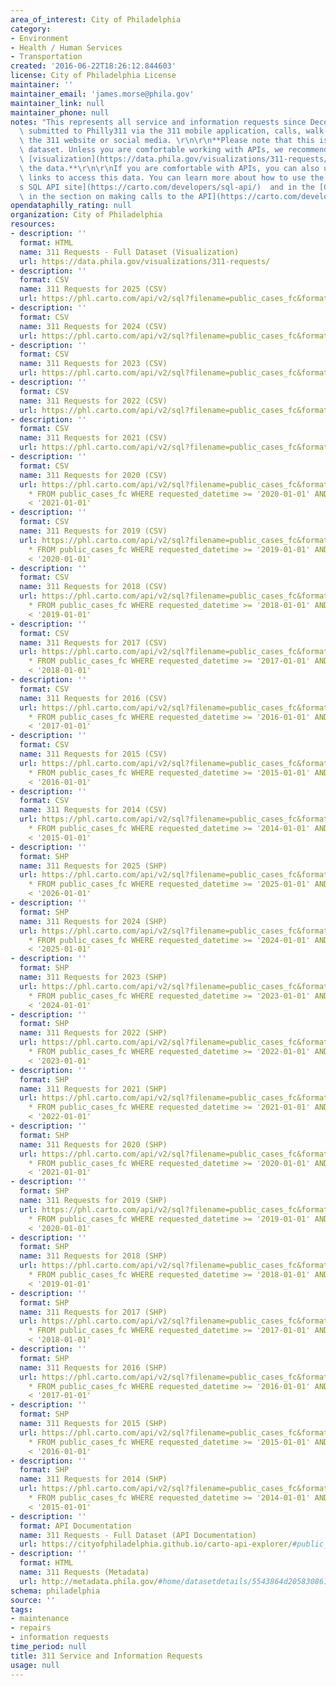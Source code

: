 ```yaml
---
area_of_interest: City of Philadelphia
category:
- Environment
- Health / Human Services
- Transportation
created: '2016-06-22T18:26:12.844603'
license: City of Philadelphia License
maintainer: ''
maintainer_email: 'james.morse@phila.gov'
maintainer_link: null
maintainer_phone: null
notes: "This represents all service and information requests since December 8th, 2014\
  \ submitted to Philly311 via the 311 mobile application, calls, walk-ins, emails,\
  \ the 311 website or social media. \r\n\r\n**Please note that this is a very large\
  \ dataset. Unless you are comfortable working with APIs, we recommend using the\
  \ [visualization](https://data.phila.gov/visualizations/311-requests/) to explore\
  \ the data.**\r\n\r\nIf you are comfortable with APIs, you can also use the API\
  \ links to access this data. You can learn more about how to use the API at [Carto\u2019\
  s SQL API site](https://carto.com/developers/sql-api/)  and in the [CARTO guide\
  \ in the section on making calls to the API](https://carto.com/developers/sql-api/guides/making-calls/).**"
opendataphilly_rating: null
organization: City of Philadelphia
resources:
- description: ''
  format: HTML
  name: 311 Requests - Full Dataset (Visualization)
  url: https://data.phila.gov/visualizations/311-requests/
- description: ''
  format: CSV
  name: 311 Requests for 2025 (CSV)
  url: https://phl.carto.com/api/v2/sql?filename=public_cases_fc&format=csv&skipfields=cartodb_id,the_geom,the_geom_webmercator&q=SELECT%20*%20FROM%20public_cases_fc%20WHERE%20requested_datetime%20%3E=%20%272025-01-01%27%20AND%20requested_datetime%20%3C%20%272026-01-01%27
- description: ''
  format: CSV
  name: 311 Requests for 2024 (CSV)
  url: https://phl.carto.com/api/v2/sql?filename=public_cases_fc&format=csv&skipfields=cartodb_id,the_geom,the_geom_webmercator&q=SELECT%20*%20FROM%20public_cases_fc%20WHERE%20requested_datetime%20%3E=%20%272024-01-01%27%20AND%20requested_datetime%20%3C%20%272025-01-01%27
- description: ''
  format: CSV
  name: 311 Requests for 2023 (CSV)
  url: https://phl.carto.com/api/v2/sql?filename=public_cases_fc&format=csv&skipfields=cartodb_id,the_geom,the_geom_webmercator&q=SELECT%20*%20FROM%20public_cases_fc%20WHERE%20requested_datetime%20%3E=%20%272023-01-01%27%20AND%20requested_datetime%20%3C%20%272024-01-01%27
- description: ''
  format: CSV
  name: 311 Requests for 2022 (CSV)
  url: https://phl.carto.com/api/v2/sql?filename=public_cases_fc&format=csv&skipfields=cartodb_id,the_geom,the_geom_webmercator&q=SELECT%20*%20FROM%20public_cases_fc%20WHERE%20requested_datetime%20%3E=%20%272022-01-01%27%20AND%20requested_datetime%20%3C%20%272023-01-01%27
- description: ''
  format: CSV
  name: 311 Requests for 2021 (CSV)
  url: https://phl.carto.com/api/v2/sql?filename=public_cases_fc&format=csv&skipfields=cartodb_id,the_geom,the_geom_webmercator&q=SELECT%20*%20FROM%20public_cases_fc%20WHERE%20requested_datetime%20%3E=%20%272021-01-01%27%20AND%20requested_datetime%20%3C%20%272022-01-01%27
- description: ''
  format: CSV
  name: 311 Requests for 2020 (CSV)
  url: https://phl.carto.com/api/v2/sql?filename=public_cases_fc&format=csv&skipfields=cartodb_id,the_geom,the_geom_webmercator&q=SELECT
    * FROM public_cases_fc WHERE requested_datetime >= '2020-01-01' AND requested_datetime
    < '2021-01-01'
- description: ''
  format: CSV
  name: 311 Requests for 2019 (CSV)
  url: https://phl.carto.com/api/v2/sql?filename=public_cases_fc&format=csv&skipfields=cartodb_id,the_geom,the_geom_webmercator&q=SELECT
    * FROM public_cases_fc WHERE requested_datetime >= '2019-01-01' AND requested_datetime
    < '2020-01-01'
- description: ''
  format: CSV
  name: 311 Requests for 2018 (CSV)
  url: https://phl.carto.com/api/v2/sql?filename=public_cases_fc&format=csv&skipfields=cartodb_id,the_geom,the_geom_webmercator&q=SELECT
    * FROM public_cases_fc WHERE requested_datetime >= '2018-01-01' AND requested_datetime
    < '2019-01-01'
- description: ''
  format: CSV
  name: 311 Requests for 2017 (CSV)
  url: https://phl.carto.com/api/v2/sql?filename=public_cases_fc&format=csv&skipfields=cartodb_id,the_geom,the_geom_webmercator&q=SELECT
    * FROM public_cases_fc WHERE requested_datetime >= '2017-01-01' AND requested_datetime
    < '2018-01-01'
- description: ''
  format: CSV
  name: 311 Requests for 2016 (CSV)
  url: https://phl.carto.com/api/v2/sql?filename=public_cases_fc&format=csv&skipfields=cartodb_id,the_geom,the_geom_webmercator&q=SELECT
    * FROM public_cases_fc WHERE requested_datetime >= '2016-01-01' AND requested_datetime
    < '2017-01-01'
- description: ''
  format: CSV
  name: 311 Requests for 2015 (CSV)
  url: https://phl.carto.com/api/v2/sql?filename=public_cases_fc&format=csv&skipfields=cartodb_id,the_geom,the_geom_webmercator&q=SELECT
    * FROM public_cases_fc WHERE requested_datetime >= '2015-01-01' AND requested_datetime
    < '2016-01-01'
- description: ''
  format: CSV
  name: 311 Requests for 2014 (CSV)
  url: https://phl.carto.com/api/v2/sql?filename=public_cases_fc&format=csv&skipfields=cartodb_id,the_geom,the_geom_webmercator&q=SELECT
    * FROM public_cases_fc WHERE requested_datetime >= '2014-01-01' AND requested_datetime
    < '2015-01-01'
- description: ''
  format: SHP
  name: 311 Requests for 2025 (SHP)
  url: https://phl.carto.com/api/v2/sql?filename=public_cases_fc&format=shp&skipfields=cartodb_id&q=SELECT
    * FROM public_cases_fc WHERE requested_datetime >= '2025-01-01' AND requested_datetime
    < '2026-01-01'
- description: ''
  format: SHP
  name: 311 Requests for 2024 (SHP)
  url: https://phl.carto.com/api/v2/sql?filename=public_cases_fc&format=shp&skipfields=cartodb_id&q=SELECT
    * FROM public_cases_fc WHERE requested_datetime >= '2024-01-01' AND requested_datetime
    < '2025-01-01'
- description: ''
  format: SHP
  name: 311 Requests for 2023 (SHP)
  url: https://phl.carto.com/api/v2/sql?filename=public_cases_fc&format=shp&skipfields=cartodb_id&q=SELECT
    * FROM public_cases_fc WHERE requested_datetime >= '2023-01-01' AND requested_datetime
    < '2024-01-01'
- description: ''
  format: SHP
  name: 311 Requests for 2022 (SHP)
  url: https://phl.carto.com/api/v2/sql?filename=public_cases_fc&format=shp&skipfields=cartodb_id&q=SELECT
    * FROM public_cases_fc WHERE requested_datetime >= '2022-01-01' AND requested_datetime
    < '2023-01-01'
- description: ''
  format: SHP
  name: 311 Requests for 2021 (SHP)
  url: https://phl.carto.com/api/v2/sql?filename=public_cases_fc&format=shp&skipfields=cartodb_id&q=SELECT
    * FROM public_cases_fc WHERE requested_datetime >= '2021-01-01' AND requested_datetime
    < '2022-01-01'
- description: ''
  format: SHP
  name: 311 Requests for 2020 (SHP)
  url: https://phl.carto.com/api/v2/sql?filename=public_cases_fc&format=shp&skipfields=cartodb_id&q=SELECT
    * FROM public_cases_fc WHERE requested_datetime >= '2020-01-01' AND requested_datetime
    < '2021-01-01'
- description: ''
  format: SHP
  name: 311 Requests for 2019 (SHP)
  url: https://phl.carto.com/api/v2/sql?filename=public_cases_fc&format=shp&skipfields=cartodb_id&q=SELECT
    * FROM public_cases_fc WHERE requested_datetime >= '2019-01-01' AND requested_datetime
    < '2020-01-01'
- description: ''
  format: SHP
  name: 311 Requests for 2018 (SHP)
  url: https://phl.carto.com/api/v2/sql?filename=public_cases_fc&format=shp&skipfields=cartodb_id&q=SELECT
    * FROM public_cases_fc WHERE requested_datetime >= '2018-01-01' AND requested_datetime
    < '2019-01-01'
- description: ''
  format: SHP
  name: 311 Requests for 2017 (SHP)
  url: https://phl.carto.com/api/v2/sql?filename=public_cases_fc&format=shp&skipfields=cartodb_id&q=SELECT
    * FROM public_cases_fc WHERE requested_datetime >= '2017-01-01' AND requested_datetime
    < '2018-01-01'
- description: ''
  format: SHP
  name: 311 Requests for 2016 (SHP)
  url: https://phl.carto.com/api/v2/sql?filename=public_cases_fc&format=shp&skipfields=cartodb_id&q=SELECT
    * FROM public_cases_fc WHERE requested_datetime >= '2016-01-01' AND requested_datetime
    < '2017-01-01'
- description: ''
  format: SHP
  name: 311 Requests for 2015 (SHP)
  url: https://phl.carto.com/api/v2/sql?filename=public_cases_fc&format=shp&skipfields=cartodb_id&q=SELECT
    * FROM public_cases_fc WHERE requested_datetime >= '2015-01-01' AND requested_datetime
    < '2016-01-01'
- description: ''
  format: SHP
  name: 311 Requests for 2014 (SHP)
  url: https://phl.carto.com/api/v2/sql?filename=public_cases_fc&format=shp&skipfields=cartodb_id&q=SELECT
    * FROM public_cases_fc WHERE requested_datetime >= '2014-01-01' AND requested_datetime
    < '2015-01-01'
- description: ''
  format: API Documentation
  name: 311 Requests - Full Dataset (API Documentation)
  url: https://cityofphiladelphia.github.io/carto-api-explorer/#public_cases_fc
- description: ''
  format: HTML
  name: 311 Requests (Metadata)
  url: http://metadata.phila.gov/#home/datasetdetails/5543864d20583086178c4e98/representationdetails/5762e19fa237544b2ecfe722/
schema: philadelphia
source: ''
tags: 
- maintenance
- repairs
- information requests
time_period: null
title: 311 Service and Information Requests
usage: null
---
```

